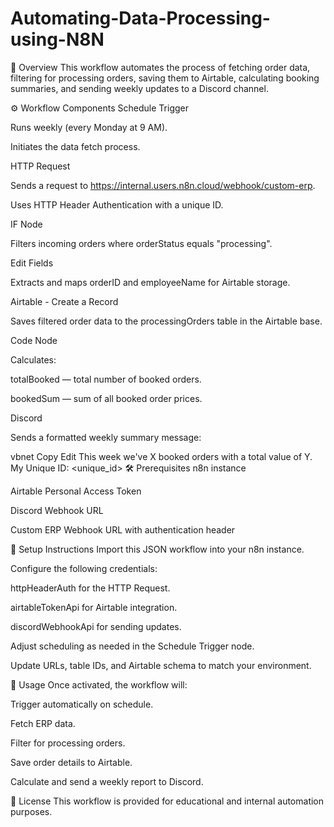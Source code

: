# Automating-Data-Processing-using-N8N
📌 Overview
This workflow automates the process of fetching order data, filtering for processing orders, saving them to Airtable, calculating booking summaries, and sending weekly updates to a Discord channel.

⚙️ Workflow Components
Schedule Trigger

Runs weekly (every Monday at 9 AM).

Initiates the data fetch process.

HTTP Request

Sends a request to https://internal.users.n8n.cloud/webhook/custom-erp.

Uses HTTP Header Authentication with a unique ID.

IF Node

Filters incoming orders where orderStatus equals "processing".

Edit Fields

Extracts and maps orderID and employeeName for Airtable storage.

Airtable - Create a Record

Saves filtered order data to the processingOrders table in the Airtable base.

Code Node

Calculates:

totalBooked — total number of booked orders.

bookedSum — sum of all booked order prices.

Discord

Sends a formatted weekly summary message:

vbnet
Copy
Edit
This week we've X booked orders with a total value of Y. 
My Unique ID: <unique_id>
🛠️ Prerequisites
n8n instance

Airtable Personal Access Token

Discord Webhook URL

Custom ERP Webhook URL with authentication header

📂 Setup Instructions
Import this JSON workflow into your n8n instance.

Configure the following credentials:

httpHeaderAuth for the HTTP Request.

airtableTokenApi for Airtable integration.

discordWebhookApi for sending updates.

Adjust scheduling as needed in the Schedule Trigger node.

Update URLs, table IDs, and Airtable schema to match your environment.

🚀 Usage
Once activated, the workflow will:

Trigger automatically on schedule.

Fetch ERP data.

Filter for processing orders.

Save order details to Airtable.

Calculate and send a weekly report to Discord.

📜 License
This workflow is provided for educational and internal automation purposes.
